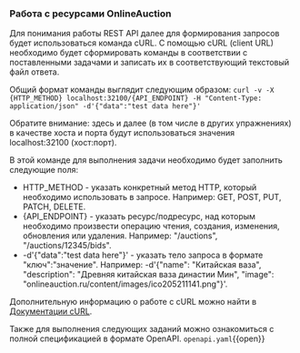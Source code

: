 ### Работа с ресурсами OnlineAuction
Для понимания работы REST API далее для формирования запросов будет использоваться команда cURL. С помощью cURL (client URL) необходимо будет сформировать команды в соответствии с поставленными задачами и записать их в соответствующий текстовый файл ответа.

Общий формат команды выглядит следующим образом:
`curl -v -X {HTTP_METHOD} localhost:32100/{API_ENDPOINT} -H "Content-Type: application/json" -d'{"data":"test data here"}'`

Обратите внимание: здесь и далее (в том числе в других упражнениях) в качестве хоста и порта будут использоваться значения localhost:32100 (хост:порт).

В этой команде для выполнения задачи необходимо будет заполнить следующие поля:
* HTTP_METHOD - указать конкретный метод HTTP, который необходимо использовать в запросе. Например: GET, POST, PUT, PATCH, DELETE.
* {API_ENDPOINT} - указать ресурс/подресурс, над которым необходимо произвести операцию чтения, создания, изменения, обновления или удаления. Например: "/auctions", "/auctions/12345/bids".
*  -d'{"data":"test data here"}' - указать тело запроса в формате "ключ":"значение". Например: -d'{"name": "Китайская ваза", "description": "Древняя китайская ваза династии Мин", "image": "onlineauction.ru/content/images/ico205211141.png"}'.

Дополнительную информацию о работе с cURL можно найти в [Документации cURL](https://curl.se/docs/tutorial.html).

Также для выполнения следующих заданий можно ознакомиться с полной спецификацией в формате OpenAPI.
`openapi.yaml`{{open}}
